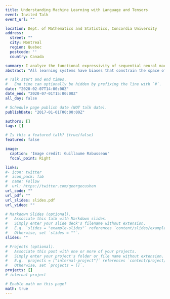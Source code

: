 ```yaml
---
title: Understanding Machine Learning with Language and Tensors
event: Invited Talk
event_url: ""

location: Dept. of Mathematics and Statistics, Concordia University
address:
  street: ""
  city: Montreal
  region: Quebec
  postcode: ''
  country: Canada

summary: I analyze the functional expressivity of sequential neural machine learning using tensor algebra and simulations on formal languages.
abstract: "All learning systems have biases that constrain the space of functions they can generalize. Supervised learning of sequential data recently uses recurrent neural networks (RNN) and automatic differentiation to approximate the underlying functions. This has yielded engineering success, but infamously opaque biases. I'll use formal language theory, tensors, and multilinear algebra to connect RNN computation and generalization to the Regular class of languages and finite-state automata, one of the most well-understood objects in theoretical computer science and discrete mathematics. I'll also show some empirical work connecting sequence-to-sequence networks to regular functions using natural language copying functions. If there is time, I will show how to generalize these conditions to arbitrary structures like trees and graphs using finite model theory and semigroup theory."

# Talk start and end times.
#   End time can optionally be hidden by prefixing the line with `#`.
date: "2020-02-07T14:00:00Z"
date_end: "2020-07-01T15:00:00Z"
all_day: false

# Schedule page publish date (NOT talk date).
publishDate: "2017-01-01T00:00:00Z"

authors: []
tags: []

# Is this a featured talk? (true/false)
featured: false

image:
  caption: 'Image credit: Guillaume Rabusseau'
  focal_point: Right

links:
#- icon: twitter
#  icon_pack: fab
#  name: Follow
#  url: https://twitter.com/georgecushen
url_code: ""
url_pdf: ""
url_slides: slides.pdf
url_video: ""

# Markdown Slides (optional).
#   Associate this talk with Markdown slides.
#   Simply enter your slide deck's filename without extension.
#   E.g. `slides = "example-slides"` references `content/slides/example-slides.md`.
#   Otherwise, set `slides = ""`.
slides: ""

# Projects (optional).
#   Associate this post with one or more of your projects.
#   Simply enter your project's folder or file name without extension.
#   E.g. `projects = ["internal-project"]` references `content/project/deep-learning/index.md`.
#   Otherwise, set `projects = []`.
projects: []
# internal-project

# Enable math on this page?
math: true
---
```

